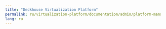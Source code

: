```yaml
---
title: "Deckhouse Virtualization Platform"
permalink: ru/virtualization-platform/documentation/admin/platform-management/storage/sds-replicated-volume.html
lang: ru
---
```

